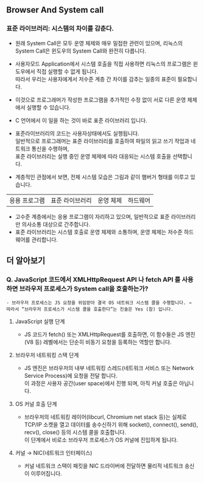 ## Browser And System call

### 표준 라이브러리: 시스템의 차이를 감춘다.
- 원래 System Call은 모두 운영 체제와 매우 밀접한 관련이 있으며, 리눅스의 System Call은 윈도우의 System Call와 완전히 다릅니다.
- 사용자모드 Application에서 시스템 호출을 직접 사용하면 리눅스의 프로그램은 윈도우에서 직접 실행할 수 없게 됩니다. 
<br/> 따라서 우리는 사용자에게서 저수준 계층 간 차이를 감추는 일종의 표준이 필요합니다.
- 이것으로 프로그래머가 작성한 프로그램을 추가적인 수정 없이 서로 다른 운영 체제에서 실행할 수 있습니다.
- C 언어에서 이 일을 하는 것이 바로 표준 라이브러리 입니다.

- 표준라이브러리의 코드는 사용자상태에서도 실행됩니다. 
<br> 일반적으로 프로그래머는 표준 라이브러리를 호출하여 파일의 읽고 쓰기 작업과 네트워크 통신을 수행하며, 
<br> 표준 라이브러리는 실행 중인 운영 체제에 따라 대응되는 시스템 호출을 선택합니다.
- 계층적인 관점에서 보면, 전체 시스템 모습은 그림과 같이 햄버거 형태를 이루고 있습니다.
<table>
    <tbody>
        <td>응용 프로그램</td>
        <td>표준 라이브러리</td>
        <td>운영 체제</td>
        <td>하드웨어</td>
</tbody>
</table>

- 고수준 계층에서는 응용 프로그램이 자리하고 있으며, 일반적으로 표준 라이브러리만 의사소통 대상으로 간주합니다.
- 표준 라이브러리는 시스템 호출로 운영 체제와 소통하며, 운영 체제는 저수준 하드웨어를 관리합니다.

## 더 알아보기

### Q. JavaScript 코드에서 XMLHttpRequest API 나 fetch API 를 사용하면 브라우저 프로세스가 System call을 호출하는가?
    - 브라우저 프로세스는 JS 요청을 위임받아 결국 OS 네트워크 시스템 콜을 수행합니다. → 따라서 “브라우저 프로세스가 시스템 콜을 호출한다”는 진술은 Yes (참) 입니다.

1. JavaScript 실행 단계
   - JS 코드가 fetch() 또는 XMLHttpRequest를 호출하면, 이 함수들은 JS 엔진(V8 등) 레벨에서는 단순히 비동기 요청을 등록하는 역할만 합니다.

2. 브라우저 네트워킹 스택 단계
   - JS 엔진은 브라우저의 내부 네트워킹 스레드(네트워크 서비스 또는 Network Service Process)에 요청을 전달 합니다.
   <br> 이 과정은 사용자 공간(user space)에서 진행 되며, 아직 커널 호출은 아닙니다.

3. OS 커널 호출 단계
   - 브라우저의 네트워킹 레이어(libcurl, Chromium net stack 등)는 실제로 TCP/IP 소켓을 열고 데이터를 송수신하기 위해 socket(), connect(), send(), recv(), close() 등의 시스템 콜을 호출합니다.
   <br> 이 단계에서 비로소 브라우저 프로세스가 OS 커널에 진입하게 됩니다.

4. 커널 → NIC(네트워크 인터페이스)
   - 커널 네트워크 스택이 패킷을 NIC 드라이버에 전달하면 물리적 네트워크 송신이 이루어집니다.